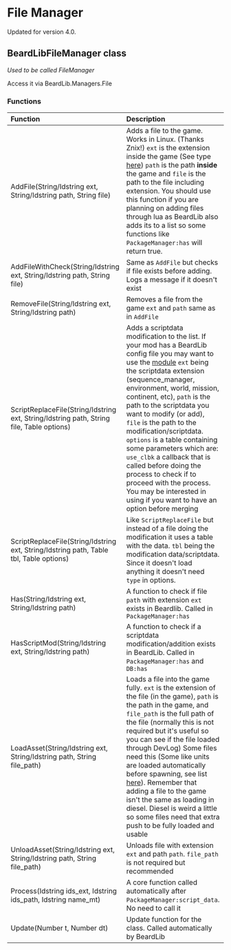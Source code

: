 # File Manager

Updated for version 4.0.

## BeardLibFileManager class

_Used to be called FileManager_

Access it via BeardLib.Managers.File

### Functions

| Function | Description |
| :--- | :--- |
| AddFile\(String/Idstring ext, String/Idstring path, String file\) | Adds a file to the game. Works in Linux. \(Thanks Znix!\) `ext` is the extension inside the game \(See type [here](https://github.com/simon-wh/PAYDAY-2-BeardLib/wiki/AddFilesModule#does-not-need-loadtrue)\) `path` is the path **inside** the game and `file` is the path to the file including extension.  You should use this function if you are planning on adding files through lua as BeardLib also adds its to a list so some functions like `PackageManager:has` will return true. |
| AddFileWithCheck\(String/Idstring ext, String/Idstring path, String file\) | Same as `AddFile` but checks if file exists before adding. Logs a message if it doesn't exist |
| RemoveFile\(String/Idstring ext, String/Idstring path\) | Removes a file from the game `ext` and `path` same as in `AddFile` |
| ScriptReplaceFile\(String/Idstring ext, String/Idstring path, String file, Table options\) | Adds a scriptdata modification to the list. If your mod has a BeardLib config file you may want to use the [module](https://github.com/simon-wh/PAYDAY-2-BeardLib/wiki/ScriptReplacementsModule)  `ext` being the scriptdata extension \(sequence\_manager, environment, world, mission, continent, etc\), `path` is the path to the scriptdata you want to modify \(or add\), `file` is the path to the modification/scriptdata. `options` is a table containing some parameters which are:  `use_clbk` a callback that is called before doing the process to check if to proceed with the process. You may be interested in using if you want to have an option before merging |
| ScriptReplaceFile\(String/Idstring ext, String/Idstring path, Table tbl, Table options\) | Like `ScriptReplaceFile` but instead of a file doing the modification it uses a table with the data. `tbl` being the modification data/scriptdata. Since it doesn't load anything it doesn't need `type` in options. |
| Has\(String/Idstring ext, String/Idstring path\) | A function to check if file `path` with extension `ext` exists in Beardlib. Called in `PackageManager:has` |
| HasScriptMod\(String/Idstring ext, String/Idstring path\) | A function to check if a scriptdata modification/addition exists in BeardLib. Called in `PackageManager:has` and `DB:has` |
| LoadAsset\(String/Idstring ext, String/Idstring path, String file\_path\) | Loads a file into the game fully. `ext` is the extension of the file \(in the game\), `path` is the path in the game, and `file_path` is the full path of the file \(normally this is not required but it's useful so you can see if the file loaded through DevLog\)  Some files need this \(Some like units are loaded automatically before spawning, see list [here](https://github.com/simon-wh/PAYDAY-2-BeardLib/wiki/AddFilesModule#types)\). Remember that adding a file to the game isn't the same as loading in diesel. Diesel is weird a little so some files need that extra push to be fully loaded and usable |
| UnloadAsset\(String/Idstring ext, String/Idstring path, String file\_path\) | Unloads file with extension `ext` and path `path`. `file_path` is not required but recommended |
| Process\(Idstring ids\_ext, Idstring ids\_path, Idstring name\_mt\) | A core function called automatically after `PackageManager:script_data`. No need to call it |
| Update\(Number t, Number dt\) | Update function for the class. Called automatically by BeardLib |

